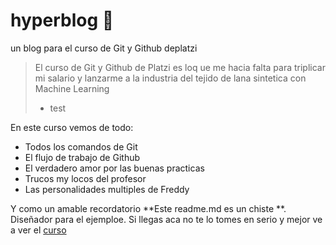# hyperblog 💚
un blog para el curso de Git y Github deplatzi

> El curso de Git y Github de Platzi es loq ue me hacia falta para triplicar mi salario y lanzarme a la industria del tejido de lana sintetica con Machine Learning
> - test

En este curso vemos de todo:
* Todos los comandos de Git
* El flujo de trabajo de Github
* El verdadero amor por las buenas practicas
* Trucos my locos del profesor
* Las personalidades multiples de Freddy

Y como un amable recordatorio **Este readme.md es un chiste **. Diseñador para el ejemploe. Si llegas aca no te lo tomes en serio y mejor ve a ver el [curso](http://https://platzi.com/cursos/git-github/ "curso") 
